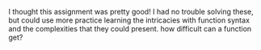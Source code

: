 I thought this assignment was pretty good!
I had no trouble solving these, but could use more practice learning the intricacies with function syntax and the complexities that they could present. how difficult can a function get?
